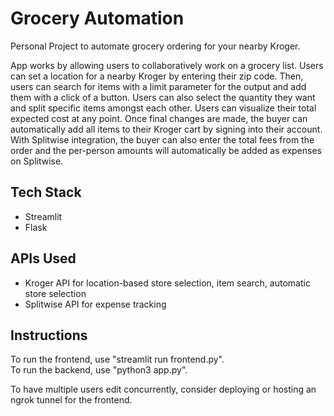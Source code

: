 # Grocery Automation
Personal Project to automate grocery ordering for your nearby Kroger.

App works by allowing users to collaboratively work on a grocery list. Users can set a location for a nearby Kroger by entering their zip code. Then, users can search for items with a limit parameter for the output and add them with a click of a button. Users can also select the quantity they want and split specific items amongst each other. Users can visualize their total expected cost at any point. Once final changes are made, the buyer can automatically add all items to their Kroger cart by signing into their account. With Splitwise integration, the buyer can also enter the total fees from the order and the per-person amounts will automatically be added as expenses on Splitwise.

## Tech Stack
- Streamlit
- Flask

## APIs Used
- Kroger API for location-based store selection, item search, automatic store selection
- Splitwise API for expense tracking

## Instructions
To run the frontend, use "streamlit run frontend.py".  
To run the backend, use "python3 app.py".

To have multiple users edit concurrently, consider deploying or hosting an ngrok tunnel for the frontend.
